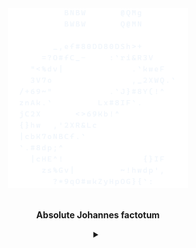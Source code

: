 <div align="center">
    <picture>
        <source media="(prefers-color-scheme: dark)" srcset="/assets/logo_gh_dark.webp"/>
        <source media="(prefers-color-scheme: light)" srcset="/assets/logo_gh_light.webp"/>
        <img alt="Theme-adjusted logo" src="/assets/logo_gh_dark.webp" width="288" height="288"/>
    </picture>
</div>
<br/>
<p align="center"><b>Absolute Johannes factotum</b></p>

<details align="center">
    <summary></summary>
    <dl align="justify">
        <dt>
            <a href="http://scp-wiki.wikidot.com/scp-3526" title="Ave, True to Caesar">SCP-3526</a>
            <sup><span title="This uses GitHub Actions to periodically pull new data from the SCP Foundation Wiki and summarize it with Google's Gemini family of models. Since this process is automated, please use the email in my GitHub profile to inform me of any errors or inappropriate content."><mark>(?)</mark></span></sup>
        </dt>
        <dd>SCP-3526 is a phenomenon that occurs when a law is passed that makes the effects of a natural disaster illegal, such as a law against uprooting trees. If this happens, police and law enforcement in the area will be mentally compelled to treat natural disasters like tornadoes or floods as criminals, attempting to stop or "arrest" them using standard police equipment like cars and batons. This compulsion is so strong that officers will drive directly into deadly disasters, viewing it as their duty, which almost always results in their death. To prevent this, the Foundation works to stop any such laws from being passed anywhere in the world.</dd>
        <dt>
            <a href="https://en.wikipedia.org/wiki/Worknet">Worknet</a>
            <sup><span title="This uses GitHub Actions to periodically pull random Wikipedia articles from interesting and numinous categories — like unsolved internet mysteries — and summarize it with Google's Gemini family of models. Since this process is automated, please use the email in my GitHub profile to inform me of any errors or inappropriate content."><mark>(?)</mark></span></sup>
        </dt>
        <dd>A worknet is a concept describing an online space where a group of people and specialized applications come together to collaborate on a specific goal or project. Unlike social networking, which focuses on building personal connections, a worknet is task-oriented, bringing together the right people and the right tools for a single, shared purpose, such as co-creating a product or organizing an event. This approach aims to solve the problem of using many scattered applications and profiles by creating a single, focused environment that builds the trust and efficiency needed to work together effectively online.</dd>
    </dl>
</details>
